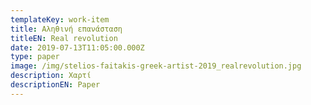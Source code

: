 ```yaml
---
templateKey: work-item
title: Αληθινή επανάσταση
titleEN: Real revolution
date: 2019-07-13T11:05:00.000Z
type: paper
image: /img/stelios-faitakis-greek-artist-2019_realrevolution.jpg
description: Χαρτί
descriptionEN: Paper
---
```

